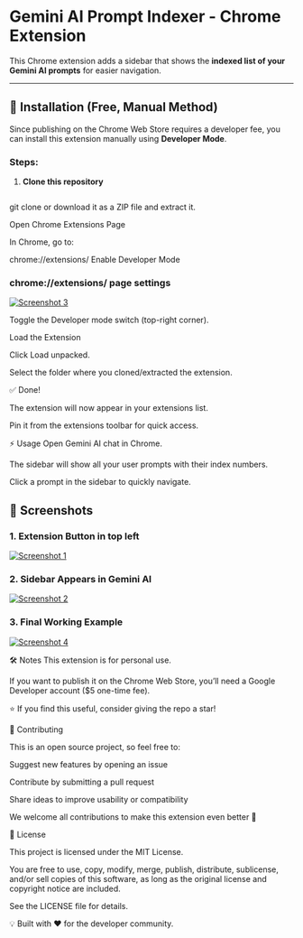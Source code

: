# Gemini AI Prompt Indexer - Chrome Extension

This Chrome extension adds a sidebar that shows the **indexed list of your Gemini AI prompts** for easier navigation.

---

## 🚀 Installation (Free, Manual Method)

Since publishing on the Chrome Web Store requires a developer fee, you can install this extension manually using **Developer Mode**.

### Steps:

1. **Clone this repository**  
   ```bash https://github.com/ShivamMMMxyz/GeminiPromptsIndexer.git
  git clone or download it as a ZIP file and extract it.

Open Chrome Extensions Page

In Chrome, go to:

chrome://extensions/
Enable Developer Mode

###  chrome://extensions/  page settings 
[![Screenshot 3](screenshot/s3.png)](screenshot/s3.png)

Toggle the Developer mode switch (top-right corner).

Load the Extension

Click Load unpacked.

Select the folder where you cloned/extracted the extension.

✅ Done!

The extension will now appear in your extensions list.

Pin it from the extensions toolbar for quick access.


⚡ Usage
Open Gemini AI chat in Chrome.

The sidebar will show all your user prompts with their index numbers.

Click a prompt in the sidebar to quickly navigate.

## 📸 Screenshots

### 1. Extension Button in top left
[![Screenshot 1](screenshot/s1.png)](screenshot/s1.png)

### 2. Sidebar Appears in Gemini AI  
[![Screenshot 2](screenshot/s2.png)](screenshot/s2.png)



### 3. Final Working Example  
[![Screenshot 4](screenshot/s4.jpg)](screenshot/s4.jpg)




🛠️ Notes
This extension is for personal use.

If you want to publish it on the Chrome Web Store, you’ll need a Google Developer account ($5 one-time fee).

⭐ If you find this useful, consider giving the repo a star!


🤝 Contributing

This is an open source project, so feel free to:

Suggest new features by opening an issue

Contribute by submitting a pull request

Share ideas to improve usability or compatibility

We welcome all contributions to make this extension even better 🚀


📜 License

This project is licensed under the MIT License.

You are free to use, copy, modify, merge, publish, distribute, sublicense, and/or sell copies of this software, as long as the original license and copyright notice are included.

See the LICENSE
 file for details.

💡 Built with ❤️ for the developer community.
